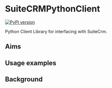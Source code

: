  # SuiteCRMPythonClient

[![PyPI version](https://badge.fury.io/py/SuitecrmPythonClient.svg)](https://badge.fury.io/py/SuitecrmPythonClient)

Python Client Library for interfacing with SuiteCrm.

 ## Aims
 ## Usage examples
 ## Background

 

